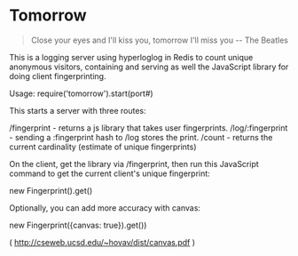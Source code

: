 Tomorrow
========

> Close your eyes and I'll kiss you, tomorrow I'll miss you -- The Beatles

This is a logging server using hyperloglog in Redis to count unique anonymous visitors, containing and serving as well the JavaScript library for doing client fingerprinting.

Usage: require('tomorrow').start(port#)

This starts a server with three routes:

/fingerprint - returns a js library that takes user fingerprints.
/log/:fingerprint - sending a :fingerprint hash to /log stores the print.
/count - returns the current cardinality (estimate of unique fingerprints)

On the client, get the library via /fingerprint, then run this JavaScript command to get the current client's unique fingerprint: 

new Fingerprint().get()

Optionally, you can add more accuracy with canvas:

new Fingerprint({canvas: true}).get())

( http://cseweb.ucsd.edu/~hovav/dist/canvas.pdf )


